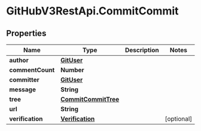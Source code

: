 # GitHubV3RestApi.CommitCommit

## Properties

Name | Type | Description | Notes
------------ | ------------- | ------------- | -------------
**author** | [**GitUser**](GitUser.md) |  | 
**commentCount** | **Number** |  | 
**committer** | [**GitUser**](GitUser.md) |  | 
**message** | **String** |  | 
**tree** | [**CommitCommitTree**](CommitCommitTree.md) |  | 
**url** | **String** |  | 
**verification** | [**Verification**](Verification.md) |  | [optional] 


